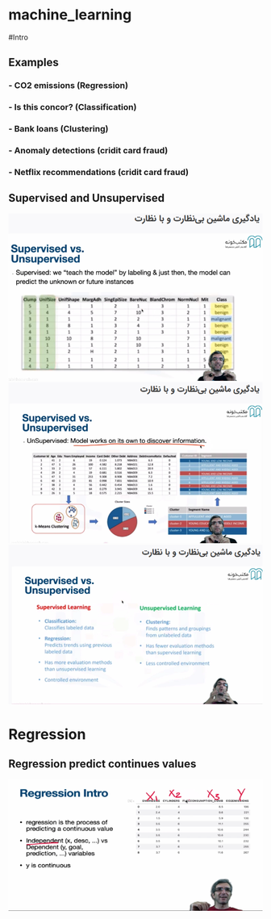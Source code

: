 # machine_learning

#Intro
## Examples
### - CO2 emissions (Regression)
### - Is this concor? (Classification)
### - Bank loans (Clustering)
### - Anomaly detections (cridit card fraud)
### - Netflix recommendations (cridit card fraud)


## Supervised and Unsupervised
![supervised](/pictures/1.png)
![unsupervised](/pictures/2.png)
![both](/pictures/3.png)

# Regression
## Regression predict continues values
![reg1](/pictures/4.png)

